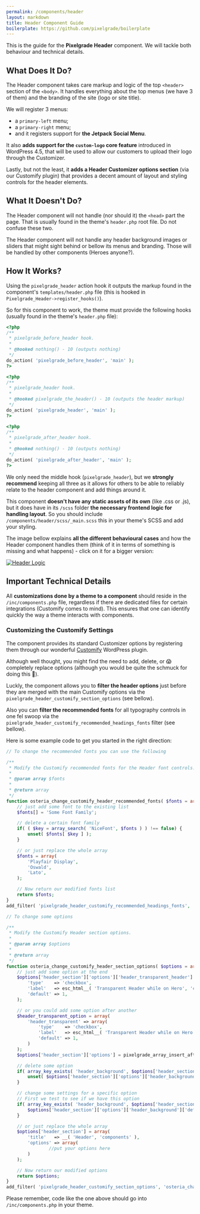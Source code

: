 ```yaml
---
permalink: /components/header
layout: markdown
title: Header Component Guide
boilerplate: https://github.com/pixelgrade/boilerplate
---
```

This is the guide for the **Pixelgrade Header** component. We will tackle both behaviour and technical details.

## What Does It Do?

The Header component takes care markup and logic of the top `<header>` section of the `<body>`. It handles everything about the top menus (we have 3 of them) and the branding of the site (logo or site title).

We will register 3 menus:
- a `primary-left` menu;
- a `primary-right` menu;
- and it registers support for **the Jetpack Social Menu**.

It also **adds support for the `custom-logo` core feature** introduced in WordPress 4.5, that will be used to allow our customers to upload their logo through the Customizer.

Lastly, but not the least, it **adds a Header Customizer options section** (via our Customify plugin) that provides a decent amount of layout and styling controls for the header elements. 

## What It Doesn't Do?

The Header component will not handle (nor should it) the `<head>` part the page. That is usually found in the theme's `header.php` root file. Do not confuse these two.
 
The Header component will not handle any header background images or sliders that might sight behind or bellow its menus and branding. Those will be handled by other components (Heroes anyone?).

## How It Works?

Using the `pixelgrade_header` action hook it outputs the markup found in the component's `templates/header.php` file (this is hooked in `Pixelgrade_Header->register_hooks()`).

So for this component to work, the theme must provide the following hooks (usually found in the theme's `header.php` file):

```php
<?php
/**
 * pixelgrade_before_header hook.
 *
 * @hooked nothing() - 10 (outputs nothing)
 */
do_action( 'pixelgrade_before_header', 'main' );
?>

<?php
/**
 * pixelgrade_header hook.
 *
 * @hooked pixelgrade_the_header() - 10 (outputs the header markup)
 */
do_action( 'pixelgrade_header', 'main' );
?>

<?php
/**
 * pixelgrade_after_header hook.
 *
 * @hooked nothing() - 10 (outputs nothing)
 */
do_action( 'pixelgrade_after_header', 'main' );
?>
```

We only need the middle hook (`pixelgrade_header`), but we **strongly recommend** keeping all three as it allows for others to be able to reliably relate to the header component and add things around it.

This component **doesn't have any static assets of its own** (like .css or .js), but it does have in its `/scss` folder **the necessary frontend logic for handling layout**. So you should include `/components/header/scss/_main.scss` this in your theme's SCSS and add your styling.

The image bellow explains **all the different behavioural cases** and how the Header component handles them (think of it in terms of something is missing and what happens) - click on it for a bigger version:

[![Header Logic]({{site.url}}/components/assets/header_component_logic.png)]({{site.url}}/components/assets/header_component_logic_big.png)


## Important Technical Details

All **customizations done by a theme to a component** should reside in the `/inc/components.php` file, regardless if there are dedicated files for certain integrations (Customify comes to mind). This ensures that one can identify quickly the way a theme interacts with components.

### Customizing the Customify Settings

The component provides its standard Customizer options by registering them through our wonderful [Customify](https://wordpress.org/plugins/customify/) WordPress plugin. 

Although well thought, you might find the need to add, delete, or 😱  completely replace options (although you would be quite the schmuck for doing this 💩). 

Luckly, the component allows you to **filter the header options** just before they are merged with the main Customify options via the `pixelgrade_header_customify_section_options` (see bellow).

Also you can **filter the recommended fonts** for all typography controls in one fel swoop via the `pixelgrade_header_customify_recommended_headings_fonts` filter (see bellow).

Here is some example code to get you started in the right direction:

```php
// To change the recommended fonts you can use the following

/**
 * Modify the Customify recommended fonts for the Header font controls.
 *
 * @param array $fonts
 *
 * @return array
 */
function osteria_change_customify_header_recommended_fonts( $fonts = array() ){
    // just add some font to the existing list
    $fonts[] = 'Some Font Family';

    // delete a certain font family
    if( ( $key = array_search( 'NiceFont', $fonts ) ) !== false) {
        unset( $fonts[ $key ] );
    }

    // or just replace the whole array
    $fonts = array(
        'Playfair Display',
        'Oswald',
        'Lato',
    );

    // Now return our modified fonts list
    return $fonts;
}
add_filter( 'pixelgrade_header_customify_recommended_headings_fonts', 'osteria_change_customify_header_recommended_fonts');

// To change some options

/**
 * Modify the Customify Header section options.
 *
 * @param array $options
 *
 * @return array
 */
function osteria_change_customify_header_section_options( $options = array() ){
    // just add some option at the end
    $options['header_section']['options']['header_transparent_header'] = array(
        'type'    => 'checkbox',
        'label'   => esc_html__( 'Transparent Header while on Hero', 'components' ),
        'default' => 1,
    );

    // or you could add some option after another
    $header_transparent_option = array(
        'header_transparent' => array(
            'type'    => 'checkbox',
            'label'   => esc_html__( 'Transparent Header while on Hero', 'components' ),
            'default' => 1,
        )
    );
    $options['header_section']['options'] = pixelgrade_array_insert_after( $options['header_section']['options'], 'header_sides_spacing', $header_transparent_option );

    // delete some option
    if( array_key_exists( 'header_background', $options['header_section']['options'] ) ) {
        unset( $options['header_section']['options']['header_background'] );
    }

    // change some settings for a specific option
    // First we test to see if we have this option
    if( array_key_exists( 'header_background', $options['header_section']['options'] ) ) {
        $options['header_section']['options']['header_background']['default'] = '#555555';
    }

    // or just replace the whole array
    $options['header_section'] = array(
        'title'   => __( 'Header', 'components' ),
        'options' => array(
                //put your options here
        )
    );

    // Now return our modified options
    return $options;
}
add_filter( 'pixelgrade_header_customify_section_options', 'osteria_change_customify_header_section_options');
```

Please remember, code like the one above should go into `/inc/components.php` in your theme.